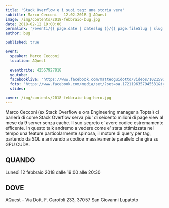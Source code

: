 ```yaml
---
title: 'Stack Overflow e i suoi tag: una storia vera'
subtitle: Marco Cecconi - 12.02.2018 @ AQuest
image: /img/contents/2018-febbraio-bug.jpg
date: 2018-02-12 19:00:00
permalink: '/eventi/{{ page.date | dateslug }}/{{ page.fileSlug | slug }}/index.html'
author: bug

published: true

event:
  speaker: Marco Cecconi
  location: AQuest

  eventbrite: 42567927818
  youtube:
  facebooklive: 'https://www.facebook.com/matteoguidotto/videos/10215912929320011/'
  foto: 'https://www.facebook.com/media/set/?set=oa.1721196357945531&type=3'
  slides:

cover: /img/contents/2018-febbraio-bug-hero.jpg
---
```


Marco Cecconi (ex Stack Overflow e ora Engineering manager a Toptal) ci parlerà di come Stack Overflow serva piu' di seicento milioni di page view al mese da 9 server senza cache. Il suo segreto e' avere codice estremamente efficente. In questo talk andremo a vedere come e' stata ottimizzata nel tempo una feature particolarmente spinosa, il motore di query per tag, partendo da SQL e arrivando a codice massivamente parallelo che gira su GPU CUDA.

## QUANDO

Lunedì 12 febbraio 2018 dalle 19:00 alle 20:30

## DOVE

AQuest – Via Dott. F. Garofoli 233, 37057 San Giovanni Lupatoto
